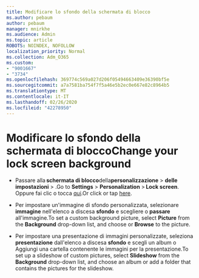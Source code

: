 ```yaml
---
title: Modificare lo sfondo della schermata di blocco
ms.author: pebaum
author: pebaum
manager: mnirkhe
ms.audience: Admin
ms.topic: article
ROBOTS: NOINDEX, NOFOLLOW
localization_priority: Normal
ms.collection: Adm_O365
ms.custom:
- "9001667"
- "3734"
ms.openlocfilehash: 369774c569a027d206f05494663409e36390bf5e
ms.sourcegitcommit: a7a7581ba754f7f5a46e5b2ec0e667e82c8964b5
ms.translationtype: MT
ms.contentlocale: it-IT
ms.lasthandoff: 02/26/2020
ms.locfileid: "42278950"
---
```

# <a name="change-your-lock-screen-background"></a><span data-ttu-id="17a8c-102">Modificare lo sfondo della schermata di blocco</span><span class="sxs-lookup"><span data-stu-id="17a8c-102">Change your lock screen background</span></span>

- <span data-ttu-id="17a8c-103">Passare alla **schermata di blocco**della**personalizzazione** > **delle impostazioni** > .</span><span class="sxs-lookup"><span data-stu-id="17a8c-103">Go to **Settings** > **Personalization** > **Lock screen**.</span></span> <span data-ttu-id="17a8c-104">Oppure fai clic o tocca [qui](ms-settings:lockscreen?activationSource=GetHelp).</span><span class="sxs-lookup"><span data-stu-id="17a8c-104">Or click or tap [here](ms-settings:lockscreen?activationSource=GetHelp).</span></span>

- <span data-ttu-id="17a8c-105">Per impostare un'immagine di sfondo personalizzata, selezionare **immagine** nell'elenco a discesa **sfondo** e scegliere o **passare** all'immagine.</span><span class="sxs-lookup"><span data-stu-id="17a8c-105">To set a custom background picture, select **Picture** from the **Background** drop-down list, and choose or **Browse** to the picture.</span></span> 

- <span data-ttu-id="17a8c-106">Per impostare una presentazione di immagini personalizzate, seleziona **presentazione** dall'elenco a discesa **sfondo** e scegli un album o Aggiungi una cartella contenente le immagini per la presentazione.</span><span class="sxs-lookup"><span data-stu-id="17a8c-106">To set up a slideshow of custom pictures, select **Slideshow** from the **Background** drop-down list, and choose an album or add a folder that contains the pictures for the slideshow.</span></span> 

